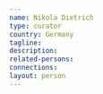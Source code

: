 ```yaml
---
name: Nikola Dietrich
type: curator
country: Germany
tagline:
description:
related-persons:
connections:
layout: person
---
```

